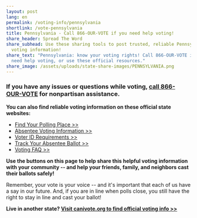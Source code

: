```yaml
---
layout: post
lang: en
permalink: /voting-info/pennsylvania
shortlink: /vote-pennsylvania
title: Pennsylvania - Call 866-OUR-VOTE if you need help voting!
share_header: Spread The Word
share_subhead: Use these sharing tools to post trusted, reliable Pennsylvania
  voting information!
share_text: "Pennsylvania: know your voting rights! Call 866-OUR-VOTE if you
  need help voting, or use these official resources."
share_image: /assets/uploads/state-share-images/PENNSYLVANIA.png
---
```

### **If you have any issues or questions while voting, [call 866-OUR-VOTE](tel:8666878683) for nonpartisan assistance.**

**You can also find reliable voting information on these official state websites:**

* [Find Your Polling Place >>](https://www.pavoterservices.pa.gov/Pages/PollingPlaceInfo.aspx)
* [Absentee Voting Information >>](http://www.votespa.com/en-us/voting-and-elections/types-of-voting/Pages/Absentee-Ballot.aspx)
* [Voter ID Requirements >>](https://www.votespa.com/Register-to-Vote/Pages/Voter-ID-for-First-Time-Voters.aspx)
* [Track Your Absentee Ballot >>](https://www.pavoterservices.pa.gov/pages/ballottracking.aspx)
* [Voting FAQ >>](https://docs.google.com/document/d/1ESRWIHasvB6II8nMTdrJESMFpM2PbHQr9EIJ6gfLUbs/edit?usp=sharing)

**Use the buttons on this page to help share this helpful voting information with your community -- and help your friends, family, and neighbors cast their ballots safely!**

Remember, your vote is your voice -- and it's important that each of us have a say in our future. And, if you are in line when polls close, you still have the right to stay in line and cast your ballot!

**Live in another state? [Visit canivote.org to find official voting info >>](https://canivote.org)**